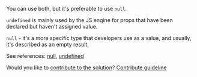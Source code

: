 You can use both, but it's preferable to use `null`.

`undefined` is mainly used by the JS engine for props that have been declared but haven't assigned value.

`null` - it's a more specific type that developers use as a value, and usually, it's described as an empty result.

See references: [null](https://javascript.info/types#the-null-value), [undefined](https://javascript.info/types#the-undefined-value)


Would you like to [contribute to the solution](https://github.com/BFEdev/BFE.dev-solutions/blob/main/question/null-vs-undefined_en.md)? [Contribute guideline](https://github.com/BFEdev/BFE.dev-solutions#how-to-contribute)
